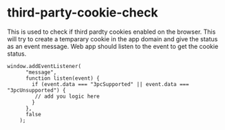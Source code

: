 # third-party-cookie-check

This is used to check if third pardty cookies enabled on the browser. This will try to create a temparary cookie in the app domain and give the status as an event message. Web app should listen to the event to get the cookie status.

``` 
window.addEventListener(
      "message",
      function listen(event) {
        if (event.data === "3pcSupported" || event.data === "3pcUnsupported") {
         // add you logic here
        }
      },
      false
    );
```
